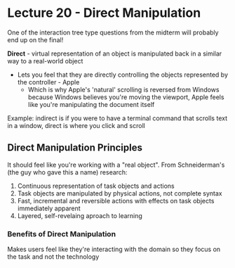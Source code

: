 # Lecture 20 - Direct Manipulation

One of the interaction tree type questions from the midterm will probably end up on the final!

**Direct** - virtual representation of an object is manipulated back in a similar way to a real-world object

* Lets you feel that they are directly controlling the objects represented by the controller - Apple
  * Which is why Apple's 'natural' scrolling is reversed from Windows because Windows believes you're moving the viewport, Apple feels like you're manipulating the document itself

Example: indirect is if you were to have a terminal command that scrolls text in a window, direct is where you click and scroll

## Direct Manipulation Principles

It should feel like you're working with a "real object". From Schneiderman's (the guy who gave this a name) research: 

1. Continuous representation of task objects and actions
2. Task objects are manipulated by physical actions, not complete syntax
3. Fast, incremental and reversible actions with effects on task objects immediately apparent
4. Layered, self-revelaing aproach to learning

### Benefits of Direct Manipulation

Makes users feel like they're interacting with the domain so they focus on the task and not the technology

